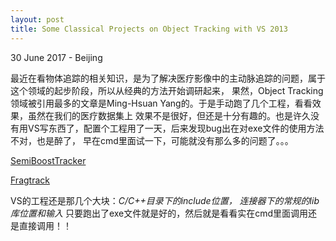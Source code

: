 ```yaml
---
layout: post
title: Some Classical Projects on Object Tracking with VS 2013
---
```


<p class="meta">30 June 2017 - Beijing</p>

最近在看物体追踪的相关知识，是为了解决医疗影像中的主动脉追踪的问题，属于这个领域的起步阶段，所以从经典的方法开始调研起来，
果然，Object Tracking领域被引用最多的文章是Ming-Hsuan Yang的。于是手动跑了几个工程，看看效果，虽然在我们的医疗数据集上
效果不是很好，但还是十分有趣的。也是许久没有用VS写东西了，配置个工程用了一天，后来发现bug出在对exe文件的使用方法不对，也是醉了，
早在cmd里面试一下，可能就没有那么多的问题了。。。

[SemiBoostTracker](http://www.vision.ee.ethz.ch/boostingTrackers/download.htm)


[Fragtrack](http://www.cs.technion.ac.il/~amita/fragtrack/fragtrack.htm)


VS的工程还是那几个大块：*C/C++目录下的include位置， 连接器下的常规的lib库位置和输入*
只要跑出了exe文件就是好的，然后就是看看实在cmd里面调用还是直接调用！！

